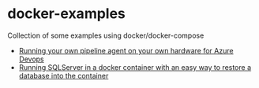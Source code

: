 # docker-examples

Collection of some examples using docker/docker-compose

- [Running your own pipeline agent on your own hardware for Azure Devops](https://github.com/vhendriks81/docker-examples/tree/master/azuredevops-agent)
- [Running SQLServer in a docker container with an easy way to restore a database into the container](https://github.com/vhendriks81/docker-examples/tree/master/sqlserver-with-restore)
